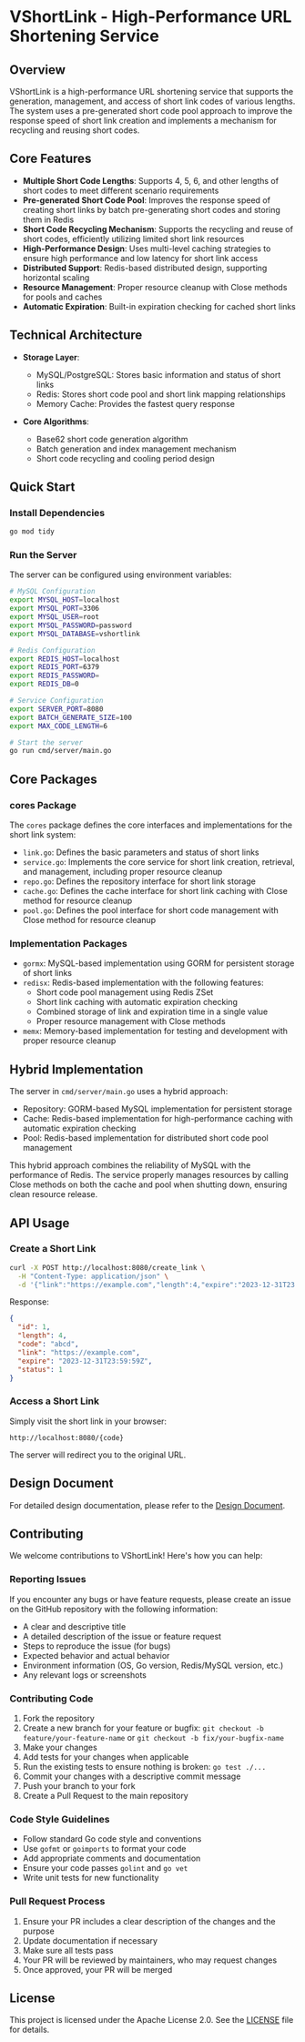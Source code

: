 # VShortLink - High-Performance URL Shortening Service

## Overview

VShortLink is a high-performance URL shortening service that supports the generation, management, and access of short link codes of various lengths. The system uses a pre-generated short code pool approach to improve the response speed of short link creation and implements a mechanism for recycling and reusing short codes.

## Core Features

- **Multiple Short Code Lengths**: Supports 4, 5, 6, and other lengths of short codes to meet different scenario requirements
- **Pre-generated Short Code Pool**: Improves the response speed of creating short links by batch pre-generating short codes and storing them in Redis
- **Short Code Recycling Mechanism**: Supports the recycling and reuse of short codes, efficiently utilizing limited short link resources
- **High-Performance Design**: Uses multi-level caching strategies to ensure high performance and low latency for short link access
- **Distributed Support**: Redis-based distributed design, supporting horizontal scaling
- **Resource Management**: Proper resource cleanup with Close methods for pools and caches
- **Automatic Expiration**: Built-in expiration checking for cached short links

## Technical Architecture

- **Storage Layer**:
  - MySQL/PostgreSQL: Stores basic information and status of short links
  - Redis: Stores short code pool and short link mapping relationships
  - Memory Cache: Provides the fastest query response

- **Core Algorithms**:
  - Base62 short code generation algorithm
  - Batch generation and index management mechanism
  - Short code recycling and cooling period design

## Quick Start

### Install Dependencies

```bash
go mod tidy
```

### Run the Server

The server can be configured using environment variables:

```bash
# MySQL Configuration
export MYSQL_HOST=localhost
export MYSQL_PORT=3306
export MYSQL_USER=root
export MYSQL_PASSWORD=password
export MYSQL_DATABASE=vshortlink

# Redis Configuration
export REDIS_HOST=localhost
export REDIS_PORT=6379
export REDIS_PASSWORD=
export REDIS_DB=0

# Service Configuration
export SERVER_PORT=8080
export BATCH_GENERATE_SIZE=100
export MAX_CODE_LENGTH=6

# Start the server
go run cmd/server/main.go
```

## Core Packages

### cores Package

The `cores` package defines the core interfaces and implementations for the short link system:

- `link.go`: Defines the basic parameters and status of short links
- `service.go`: Implements the core service for short link creation, retrieval, and management, including proper resource cleanup
- `repo.go`: Defines the repository interface for short link storage
- `cache.go`: Defines the cache interface for short link caching with Close method for resource cleanup
- `pool.go`: Defines the pool interface for short code management with Close method for resource cleanup

### Implementation Packages

- `gormx`: MySQL-based implementation using GORM for persistent storage of short links
- `redisx`: Redis-based implementation with the following features:
  - Short code pool management using Redis ZSet
  - Short link caching with automatic expiration checking
  - Combined storage of link and expiration time in a single value
  - Proper resource management with Close methods
- `memx`: Memory-based implementation for testing and development with proper resource cleanup

## Hybrid Implementation

The server in `cmd/server/main.go` uses a hybrid approach:

- Repository: GORM-based MySQL implementation for persistent storage
- Cache: Redis-based implementation for high-performance caching with automatic expiration checking
- Pool: Redis-based implementation for distributed short code pool management

This hybrid approach combines the reliability of MySQL with the performance of Redis. The service properly manages resources by calling Close methods on both the cache and pool when shutting down, ensuring clean resource release.

## API Usage

### Create a Short Link

```bash
curl -X POST http://localhost:8080/create_link \
  -H "Content-Type: application/json" \
  -d '{"link":"https://example.com","length":4,"expire":"2023-12-31T23:59:59Z"}'
```

Response:

```json
{
  "id": 1,
  "length": 4,
  "code": "abcd",
  "link": "https://example.com",
  "expire": "2023-12-31T23:59:59Z",
  "status": 1
}
```

### Access a Short Link

Simply visit the short link in your browser:

```
http://localhost:8080/{code}
```

The server will redirect you to the original URL.

## Design Document

For detailed design documentation, please refer to the [Design Document](doc/design.md).

## Contributing

We welcome contributions to VShortLink! Here's how you can help:

### Reporting Issues

If you encounter any bugs or have feature requests, please create an issue on the GitHub repository with the following information:

- A clear and descriptive title
- A detailed description of the issue or feature request
- Steps to reproduce the issue (for bugs)
- Expected behavior and actual behavior
- Environment information (OS, Go version, Redis/MySQL version, etc.)
- Any relevant logs or screenshots

### Contributing Code

1. Fork the repository
2. Create a new branch for your feature or bugfix: `git checkout -b feature/your-feature-name` or `git checkout -b fix/your-bugfix-name`
3. Make your changes
4. Add tests for your changes when applicable
5. Run the existing tests to ensure nothing is broken: `go test ./...`
6. Commit your changes with a descriptive commit message
7. Push your branch to your fork
8. Create a Pull Request to the main repository

### Code Style Guidelines

- Follow standard Go code style and conventions
- Use `gofmt` or `goimports` to format your code
- Add appropriate comments and documentation
- Ensure your code passes `golint` and `go vet`
- Write unit tests for new functionality

### Pull Request Process

1. Ensure your PR includes a clear description of the changes and the purpose
2. Update documentation if necessary
3. Make sure all tests pass
4. Your PR will be reviewed by maintainers, who may request changes
5. Once approved, your PR will be merged

## License

This project is licensed under the Apache License 2.0. See the [LICENSE](LICENSE) file for details.